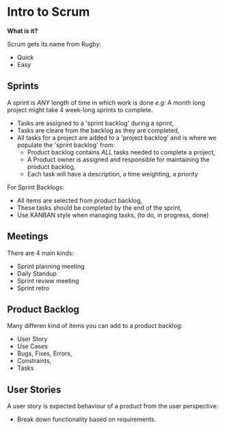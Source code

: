 Intro to Scrum
==============
**What is it?**<br>

Scrum gets its name from Rugby:
- Quick
- Easy

Sprints
-------
A sprint is *ANY* length of time in which work is done *e.g:* A month long project might take 4 week-long sprints to complete.

- Tasks are assigned to a 'sprint backlog' during a sprint,
- Tasks are cleare from the backlog as they are completed,
- All tasks for a project are added to a 'project backlog' and is where we populate the 'sprint backlog' from:
    - Product backlog contains *ALL* tasks needed to complete a project,
    - A Product owner is assigned and responsible for maintaining the product backlog,
    - Each task will have a description, a time weighting, a priority

For Sprint Backlogs:
- All items are selected from product backlog,
- These tasks should be completed by the end of the sprint,
- Use KANBAN style when managing tasks, (to do, in progress, done)

**Meetings**
------------
There are 4 main kinds:
- Sprint planning meeting
- Daily Standup
- Sprint review meeting
- Sprint retro

**Product Backlog**
-------------------
Many differen kind of items you can add to a product backlog:
- User Story
- Use Cases
- Bugs, Fixes, Errors,
- Constraints,
- Tasks

**User Stories**
--------------
A user story is expected behaviour of a product from the user perspective:
- Break down functionality based on requirements.
